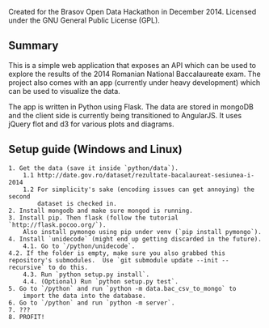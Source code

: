 Created for the Brasov Open Data Hackathon in December 2014.
Licensed under the GNU General Public License (GPL).

Summary
-------

This is a simple web application that exposes an API which can be used to explore the results of the 2014 Romanian National Baccalaureate exam.  The project also comes with an app (currently under heavy development) which can be used to visualize the data.

The app is written in Python using Flask.  The data are stored in mongoDB and the client side is currently being transitioned to AngularJS.  It uses jQuery flot and d3 for various plots and diagrams.

Setup guide (Windows and Linux)
-------------------------------
	1. Get the data (save it inside `python/data`).
		1.1 http://date.gov.ro/dataset/rezultate-bacalaureat-sesiunea-i-2014
		1.2 For simplicity's sake (encoding issues can get annoying) the second
			dataset is checked in.
	2. Install mongodb and make sure mongod is running.
	3. Install pip. Then flask (follow the tutorial `http://flask.pocoo.org/`).
		Also install pymongo using pip under venv (`pip install pymongo`).
	4. Install `unidecode` (might end up getting discarded in the future).
		4.1. Go to `/python/unidecode`.
    4.2. If the folder is empty, make sure you also grabbed this repository's submodules.  Use `git submodule update --init --recursive` to do this. 
		4.3. Run `python setup.py install`.
		4.4. (Optional) Run `python setup.py test`.
	5. Go to `/python` and run `python -m data.bac_csv_to_mongo` to
		import the data into the database.
	6. Go to `/python` and run `python -m server`.
	7. ???
	8. PROFIT!
